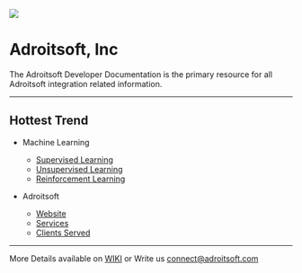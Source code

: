 
![](http://adroitsoft.com/images/AdroitsoftLogo_350x74_2.png)

<link rel="shortcut icon" type="image/png" href="https://dcv5wf39cuky3.cloudfront.net/favicons/favicon-32x32.png">

# Adroitsoft, Inc 
The Adroitsoft Developer Documentation is the primary resource for all Adroitsoft integration related information.

----------

## Hottest Trend
 + Machine Learning
   - [Supervised Learning](https://github.com/faissal91/Adroitsoft/blob/master/Supervised-Learning.md)
   - [Unsupervised Learning]()
   - [Reinforcement  Learning]()
   
 + Adroitsoft
   - [Website](http://adroitsoft.com/)
   - [Services](http://adroitsoft.com/services.aspx)
   - [Clients Served](http://adroitsoft.com/aboutus.aspx)
 

***
More Details available on [WIKI]() 
or 
Write us [connect@adroitsoft.com](mailto:connect@adroitsoft.com)
